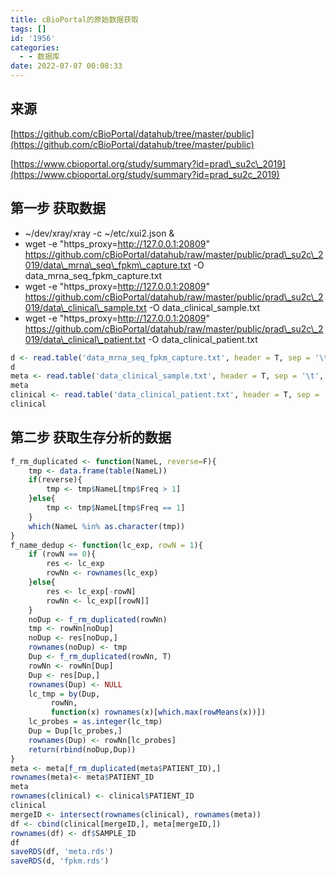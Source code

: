 ```yaml
---
title: cBioPortal的原始数据获取
tags: []
id: '1956'
categories:
  - - 数据库
date: 2022-07-07 00:08:33
---
```


## 来源

[https://github.com/cBioPortal/datahub/tree/master/public](https://github.com/cBioPortal/datahub/tree/master/public)

[https://www.cbioportal.org/study/summary?id=prad\_su2c\_2019](https://www.cbioportal.org/study/summary?id=prad_su2c_2019)

## 第一步 获取数据

*   ~/dev/xray/xray -c ~/etc/xui2.json &
*   wget -e "https\_proxy=http://127.0.0.1:20809" https://github.com/cBioPortal/datahub/raw/master/public/prad\_su2c\_2019/data\_mrna\_seq\_fpkm\_capture.txt -O data\_mrna\_seq\_fpkm\_capture.txt
*   wget -e "https\_proxy=http://127.0.0.1:20809" https://github.com/cBioPortal/datahub/raw/master/public/prad\_su2c\_2019/data\_clinical\_sample.txt -O data\_clinical\_sample.txt
*   wget -e "https\_proxy=http://127.0.0.1:20809" https://github.com/cBioPortal/datahub/raw/master/public/prad\_su2c\_2019/data\_clinical\_patient.txt -O data\_clinical\_patient.txt

```R
d <- read.table('data_mrna_seq_fpkm_capture.txt', header = T, sep = '\t', allowEscapes = T, quote = '')
d
meta <- read.table('data_clinical_sample.txt', header = T, sep = '\t', comment.char = '#')
meta
clinical <- read.table('data_clinical_patient.txt', header = T, sep = '\t', comment.char = '#')
clinical
```

## 第二步 获取生存分析的数据

```R
f_rm_duplicated <- function(NameL, reverse=F){
    tmp <- data.frame(table(NameL))
    if(reverse){
        tmp <- tmp$NameL[tmp$Freq > 1]
    }else{
        tmp <- tmp$NameL[tmp$Freq == 1]
    }
    which(NameL %in% as.character(tmp))
}
f_name_dedup <- function(lc_exp, rowN = 1){
    if (rowN == 0){
        res <- lc_exp
        rowNn <- rownames(lc_exp)
    }else{
        res <- lc_exp[-rowN]
        rowNn <- lc_exp[[rowN]]
    }
    noDup <- f_rm_duplicated(rowNn)
    tmp <- rowNn[noDup]
    noDup <- res[noDup,]
    rownames(noDup) <- tmp
    Dup <- f_rm_duplicated(rowNn, T)
    rowNn <- rowNn[Dup]
    Dup <- res[Dup,]
    rownames(Dup) <- NULL
    lc_tmp = by(Dup,
         rowNn,
         function(x) rownames(x)[which.max(rowMeans(x))])
    lc_probes = as.integer(lc_tmp)
    Dup = Dup[lc_probes,]
    rownames(Dup) <- rowNn[lc_probes]
    return(rbind(noDup,Dup))
}
meta <- meta[f_rm_duplicated(meta$PATIENT_ID),]
rownames(meta)<- meta$PATIENT_ID
meta
rownames(clinical) <- clinical$PATIENT_ID
clinical
mergeID <- intersect(rownames(clinical), rownames(meta))
df <- cbind(clinical[mergeID,], meta[mergeID,])
rownames(df) <- df$SAMPLE_ID
df
saveRDS(df, 'meta.rds')
saveRDS(d, 'fpkm.rds')
```